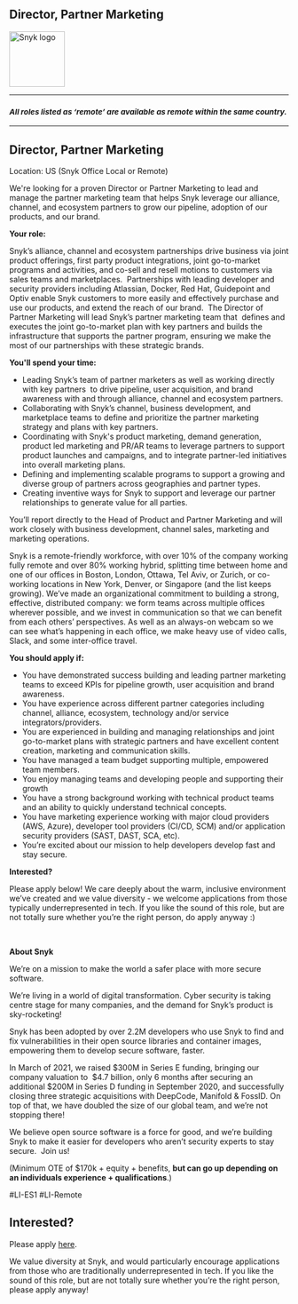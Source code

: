 Director, Partner Marketing 
---

<img src="https://res.cloudinary.com/snyk/image/upload/v1537345894/press-kit/brand/logo-black.png" width="100" alt="Snyk logo" />

<hr>
<h3><em><strong><sub>All roles listed as ‘remote’ are available as remote within the same country.</sub></strong></em></h3>
<hr>
<h2><strong>Director, Partner Marketing&nbsp;</strong></h2>
<p><span style="font-weight: 400;">Location: US (Snyk Office Local or Remote)</span></p>
<p><span style="font-weight: 400;">We're looking for a proven Director or Partner Marketing to lead and manage the partner marketing team that helps Snyk leverage our alliance, channel, and ecosystem partners to grow our pipeline, adoption of our products, and our brand.</span></p>
<p><strong>Your role:</strong></p>
<p><span style="font-weight: 400;">Snyk’s alliance, channel and ecosystem partnerships drive business via joint product offerings, first party product integrations, joint go-to-market programs and activities, and co-sell and resell motions to customers via sales teams and marketplaces.&nbsp; Partnerships with leading developer and security providers including Atlassian, Docker, Red Hat, Guidepoint and Optiv enable Snyk customers to more easily and effectively purchase and use our products, and extend the reach of our brand.&nbsp; The Director of Partner Marketing will lead Snyk’s partner marketing team that&nbsp; defines and executes the joint go-to-market plan with key partners and builds the infrastructure that supports the partner program, ensuring we make the most of our partnerships with these strategic brands.</span></p>
<p><strong>You'll spend your time:</strong></p>
<ul>
<li style="font-weight: 400;"><span style="font-weight: 400;">Leading Snyk’s team of partner marketers as well as working directly with key partners&nbsp; to drive pipeline, user acquisition, and brand awareness with and through alliance, channel and ecosystem partners.</span></li>
<li style="font-weight: 400;"><span style="font-weight: 400;">Collaborating with Snyk’s channel, business development, and marketplace teams to define and prioritize the partner marketing strategy and plans with key partners.</span></li>
<li style="font-weight: 400;"><span style="font-weight: 400;">Coordinating with Snyk's product marketing, demand generation, product led marketing and PR/AR teams to leverage partners to support product launches and campaigns, and to integrate partner-led initiatives into overall marketing plans.</span></li>
<li style="font-weight: 400;"><span style="font-weight: 400;">Defining and implementing scalable programs to support a growing and diverse group of partners across geographies and partner types.</span></li>
<li style="font-weight: 400;"><span style="font-weight: 400;">Creating inventive ways for Snyk to support and leverage our partner relationships to generate value for all parties.</span></li>
</ul>
<p><span style="font-weight: 400;">You’ll report directly to the Head of Product and Partner Marketing and will work closely with business development, channel sales, marketing and marketing operations.</span></p>
<p><span style="font-weight: 400;">Snyk is a remote-friendly workforce, with over 10% of the company working fully remote and over 80% working hybrid, splitting time between home and one of our offices in Boston, London, Ottawa, Tel Aviv, or Zurich, or co-working locations in New York, Denver, or Singapore (and the list keeps growing). We’ve made an organizational commitment to building a strong, effective, distributed company: we form teams across multiple offices wherever possible, and we invest in communication so that we can benefit from each others’ perspectives. As well as an always-on webcam so we can see what’s happening in each office, we make heavy use of video calls, Slack, and some inter-office travel.</span></p>
<p><strong>You should apply if:</strong></p>
<ul>
<li style="font-weight: 400;"><span style="font-weight: 400;">You have demonstrated success building and leading partner marketing teams to exceed KPIs for pipeline growth, user acquisition and brand awareness.</span></li>
<li style="font-weight: 400;"><span style="font-weight: 400;">You have experience across different partner categories including channel, alliance, ecosystem, technology and/or service integrators/providers.</span></li>
<li style="font-weight: 400;"><span style="font-weight: 400;">You are experienced in building and managing relationships and joint go-to-market plans with strategic partners and have excellent content creation, marketing and communication skills.</span></li>
<li style="font-weight: 400;"><span style="font-weight: 400;">You have managed a team budget supporting multiple, empowered team members.</span></li>
<li style="font-weight: 400;"><span style="font-weight: 400;">You enjoy managing teams and developing people and supporting their growth</span></li>
<li style="font-weight: 400;"><span style="font-weight: 400;">You have a strong background working with technical product teams and an ability to quickly understand technical concepts.&nbsp;</span></li>
<li style="font-weight: 400;"><span style="font-weight: 400;">You have marketing experience working with major cloud providers (AWS, Azure), developer tool providers (CI/CD, SCM) and/or application security providers (SAST, DAST, SCA, etc).</span></li>
<li style="font-weight: 400;"><span style="font-weight: 400;">You’re excited about our mission to help developers develop fast and stay secure.</span></li>
</ul>
<p><strong>Interested?</strong></p>
<p><span style="font-weight: 400;">Please apply below! We care deeply about the warm, inclusive environment we’ve created and we value diversity - we welcome applications from those typically underrepresented in tech. If you like the sound of this role, but are not totally sure whether you’re the right person, do apply anyway :)</span></p>
<p>&nbsp;</p>
<p><strong>About Snyk</strong></p>
<p><span style="font-weight: 400;">We’re on a mission to make the world a safer place with more secure software.</span></p>
<p><span style="font-weight: 400;">We’re living in a world of digital transformation. Cyber security is taking centre stage for many companies, and the demand for Snyk’s product is sky-rocketing!&nbsp;&nbsp;</span></p>
<p><span style="font-weight: 400;">Snyk has been adopted by over 2.2M developers who use Snyk to find and fix vulnerabilities in their open source libraries and container images, empowering them to develop secure software, faster.</span></p>
<p><span style="font-weight: 400;">In March of 2021, we raised $300M in Series E funding, bringing our company valuation to&nbsp; $4.7 billion, only 6 months after securing an additional $200M in Series D funding in September 2020, and successfully closing three strategic acquisitions with DeepCode, Manifold &amp; FossID. On top of that, we have doubled the size of our global team, and we’re not stopping there!&nbsp;&nbsp;</span></p>
<p><span style="font-weight: 400;">We believe open source software is a force for good, and we’re building Snyk to make it easier for developers who aren’t security experts to stay secure.&nbsp; Join us!</span></p>
<p><span style="font-weight: 400;">(Minimum OTE of $170k + equity + benefits, <strong>but can go up depending on an individuals experience + qualifications</strong>.)</span></p>
<p><span style="font-weight: 400;">#LI-ES1 #LI-Remote</span></p>

Interested?
---

Please apply [here](https://boards.greenhouse.io/snyk/jobs/5513771002#app).

We value diversity at Snyk, and would particularly encourage applications from those who are traditionally underrepresented in tech.
If you like the sound of this role, but are not totally sure whether you’re the right person, please apply anyway!
